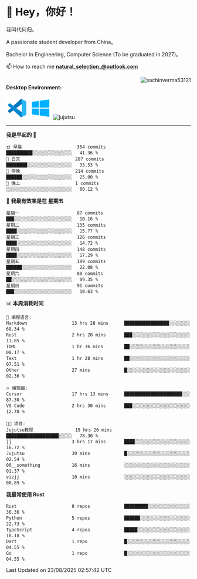 # 👋 Hey，你好！

我叫代何归。

A passionate student developer from China。

Bachelor in Engineering, Computer Science (To be graduated in 2027)。

📫 How to reach me **natural_selection_@outlook.com**

<div style="display: flex; justify-content: space-between; align-items: flex-start;">
  <div>
    <h4>Desktop Environment: </h4>
    <span>
      <img style="margin: auto;" src="https://raw.githubusercontent.com/sachinverma53121/sachinverma53121/master/icons/vsc.png" alt=vs width="60" height="60"/>
      <img style="margin: auto;" src="https://raw.githubusercontent.com/sachinverma53121/sachinverma53121/master/icons/win10.png" alt=windows10 width="60" height="60"/>
      <img style="margin: auto;" src="https://img2023.cnblogs.com/blog/3292968/202505/3292968-20250515084111916-1835883071.png" alt=jujutsu width="60" height="60"/>
    </span>
  </div>
  <div>
    <img style="margin: auto;" src=https://github-readme-stats.vercel.app/api?username=Natural-selection1&show_icons=true alt=sachinverma53121 />
  </div>
</div>

---

<!--START_SECTION:waka-->
**我是早起的 🐤**

```text
🌞 早晨                     354 commits         ██████████░░░░░░░░░░░░░░░   41.36 %
🌆 白天                     287 commits         ████████░░░░░░░░░░░░░░░░░   33.53 %
🌃 傍晚                     214 commits         ██████░░░░░░░░░░░░░░░░░░░   25.00 %
🌙 晚上                     1 commits           ░░░░░░░░░░░░░░░░░░░░░░░░░   00.12 %
```
📅 **我最有效率是在 星期五**

```text
星期一                      87 commits          ███░░░░░░░░░░░░░░░░░░░░░░   10.16 %
星期二                      135 commits         ████░░░░░░░░░░░░░░░░░░░░░   15.77 %
星期三                      126 commits         ████░░░░░░░░░░░░░░░░░░░░░   14.72 %
星期四                      148 commits         ████░░░░░░░░░░░░░░░░░░░░░   17.29 %
星期五                      189 commits         ██████░░░░░░░░░░░░░░░░░░░   22.08 %
星期六                      80 commits          ██░░░░░░░░░░░░░░░░░░░░░░░   09.35 %
星期日                      91 commits          ███░░░░░░░░░░░░░░░░░░░░░░   10.63 %
```


📊 **本周消耗时间**

```text
💬 编程语言:
Markdown                 13 hrs 28 mins      █████████████████░░░░░░░░   68.34 %
Rust                     2 hrs 20 mins       ███░░░░░░░░░░░░░░░░░░░░░░   11.85 %
TOML                     1 hr 36 mins        ██░░░░░░░░░░░░░░░░░░░░░░░   08.17 %
Text                     1 hr 28 mins        ██░░░░░░░░░░░░░░░░░░░░░░░   07.51 %
Other                    27 mins             █░░░░░░░░░░░░░░░░░░░░░░░░   02.36 %

🔥 编辑器:
Cursor                   17 hrs 13 mins      ██████████████████████░░░   87.30 %
VS Code                  2 hrs 30 mins       ███░░░░░░░░░░░░░░░░░░░░░░   12.70 %

🐱‍💻 项目:
Jujutsu教程                15 hrs 26 mins      ████████████████████░░░░░   78.30 %
jj                       3 hrs 17 mins       ████░░░░░░░░░░░░░░░░░░░░░   16.72 %
Jujutsu                  30 mins             █░░░░░░░░░░░░░░░░░░░░░░░░   02.54 %
00__something            16 mins             ░░░░░░░░░░░░░░░░░░░░░░░░░   01.37 %
vizjj                    10 mins             ░░░░░░░░░░░░░░░░░░░░░░░░░   00.89 %
```

**我最常使用 Rust**

```text
Rust                     8 repos             █████████░░░░░░░░░░░░░░░░   36.36 %
Python                   5 repos             ██████░░░░░░░░░░░░░░░░░░░   22.73 %
TypeScript               4 repos             █████░░░░░░░░░░░░░░░░░░░░   18.18 %
Dart                     1 repo              █░░░░░░░░░░░░░░░░░░░░░░░░   04.55 %
Go                       1 repo              █░░░░░░░░░░░░░░░░░░░░░░░░   04.55 %
```




 Last Updated on 23/08/2025 02:57:42 UTC
<!--END_SECTION:waka-->
